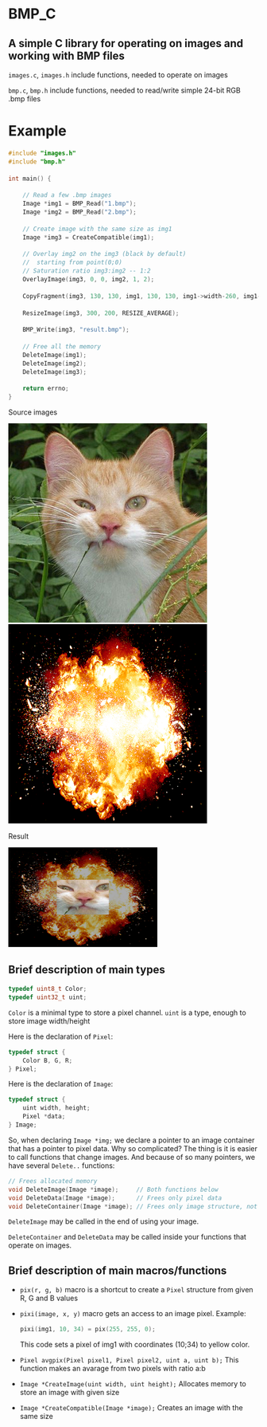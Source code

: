 # BMP_C
## A simple C library for operating on images and working with BMP files

`images.c`, `images.h` include functions, needed to operate on images

`bmp.c`, `bmp.h` include functions, needed to read/write simple 24-bit RGB .bmp files


# Example

```c
#include "images.h"
#include "bmp.h"

int main() {

    // Read a few .bmp images
    Image *img1 = BMP_Read("1.bmp");
    Image *img2 = BMP_Read("2.bmp");

    // Create image with the same size as img1
    Image *img3 = CreateCompatible(img1);

    // Overlay img2 on the img3 (black by default)
    //  starting from point(0;0)
    // Saturation ratio img3:img2 -- 1:2
    OverlayImage(img3, 0, 0, img2, 1, 2);

    CopyFragment(img3, 130, 130, img1, 130, 130, img1->width-260, img1->height-260);

    ResizeImage(img3, 300, 200, RESIZE_AVERAGE);

    BMP_Write(img3, "result.bmp");

    // Free all the memory
    DeleteImage(img1);
    DeleteImage(img2);
    DeleteImage(img3);

    return errno;
}
```

Source images

![](https://raw.githubusercontent.com/MarkLagodych/assets/main/BMP_C/1.bmp?raw=true)
![](https://raw.githubusercontent.com/MarkLagodych/assets/main/BMP_C/2.bmp?raw=true)

Result

![](https://raw.githubusercontent.com/MarkLagodych/assets/main/BMP_C/result.bmp?raw=true)

## Brief description of main types

```c
typedef uint8_t Color;
typedef uint32_t uint;
```
`Color` is a minimal type to store a pixel channel.
`uint` is a type, enough to store image width/height


Here is the declaration of `Pixel`:
```c
typedef struct {
    Color B, G, R;
} Pixel;
```

Here is the declaration of `Image`:
```c
typedef struct {
    uint width, height;
    Pixel *data;
} Image;
```

So, when declaring `Image *img;` we declare a pointer to an image container that has a pointer to pixel data.
Why so complicated? The thing is it is easier to call functions that change images.
And because of so many pointers, we have several `Delete..` functions:

```c
// Frees allocated memory
void DeleteImage(Image *image);     // Both functions below
void DeleteData(Image *image);      // Frees only pixel data
void DeleteContainer(Image *image); // Frees only image structure, not its pixel data
```

`DeleteImage` may be called in the end of using your image.

`DeleteContainer` and `DeleteData` may be called inside your functions that operate on images.

## Brief description of main macros/functions

- `pix(r, g, b)` macro is a shortcut to create a `Pixel` structure from given R, G and B values

- `pixi(image, x, y)` macro gets an access to an image pixel.
    Example:
    ```c
    pixi(img1, 10, 34) = pix(255, 255, 0);
    ```
    This code sets a pixel of img1 with coordinates (10;34) to yellow color.

- ```Pixel avgpix(Pixel pixel1, Pixel pixel2, uint a, uint b);```
  This function makes an avarage from two pixels with ratio a:b
  
- ```Image *CreateImage(uint width, uint height);```
  Allocates memory to store an image with given size

- ```Image *CreateCompatible(Image *image);```
  Creates an image with the same size